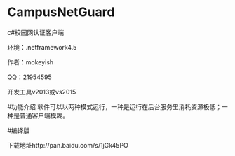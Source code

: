 # CampusNetGuard
c#校园网认证客户端

环境：.netframework4.5

作者：mokeyish

QQ：21954595

开发工具v2013或vs2015

#功能介绍
软件可以以两种模式运行，一种是运行在后台服务里消耗资源极低；一种是普通客户端模糊。

#编译版

下载地址http://pan.baidu.com/s/1jGk45PO

